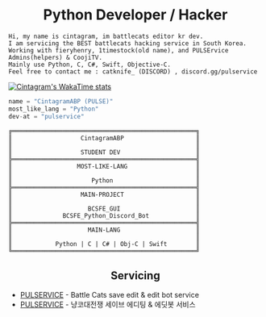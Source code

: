 <h1 align="center">Python Developer / Hacker</h1>



```
Hi, my name is cintagram, im battlecats editor kr dev.
I am servicing the BEST battlecats hacking service in South Korea.
Working with fieryhenry, 1timestock(old name), and PULSErvice Admins(helpers) & CoojiTV.
Mainly use Python, C, C#, Swift, Objective-C.
Feel free to contact me : catknife_ (DISCORD) , discord.gg/pulservice

```
[![Cintagram's WakaTime stats](https://github-readme-stats.vercel.app/api/wakatime?username=cintagram)](https://github.com/anuraghazra/github-readme-stats)
```python
name = "CintagramABP (PULSE)"
most_like_lang = "Python"
dev-at = "pulservice"
```

```
╔═══════════════════════════════════════════════════╗
║                   CintagramABP                    ║
║                                                   ║
║                   STUDENT DEV                     ║
╠═══════════════════════════════════════════════════╣
║                  MOST-LIKE-LANG                   ║
║                                                   ║
║                      Python                       ║
╠═══════════════════════════════════════════════════╣
║                   MAIN-PROJECT                    ║
║                                                   ║
║                     BCSFE_GUI                     ║
║              BCSFE_Python_Discord_Bot             ║
╠═══════════════════════════════════════════════════╣
║                     MAIN-LANG                     ║
║                                                   ║
║            Python | C | C# | Obj-C | Swift        ║
╚═══════════════════════════════════════════════════╝
```


<h2 align="center">Servicing</h2>

- [PULSERVICE](https://discord.gg/NXheRpCUwY) - Battle Cats save edit & edit bot service
- [PULSERVICE](https://discord.gg/NXheRpCUwY) - 냥코대전쟁 세이브 에디팅 & 에딧봇 서비스


